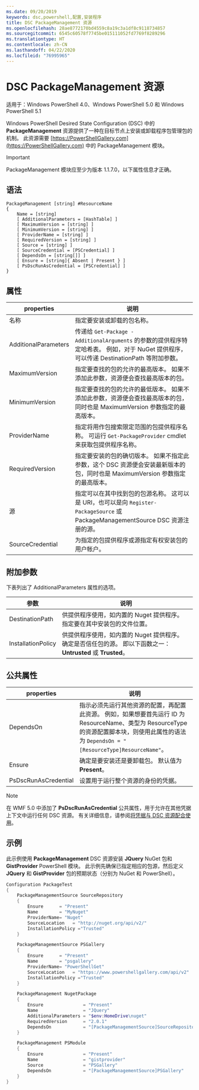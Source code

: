 ```yaml
---
ms.date: 09/20/2019
keywords: dsc,powershell,配置,安装程序
title: DSC PackageManagement 资源
ms.openlocfilehash: 28ae8772170bd4559c8a19c3a1df8c9118734857
ms.sourcegitcommit: 6545c60578f7745be015111052fd7769f8289296
ms.translationtype: HT
ms.contentlocale: zh-CN
ms.lasthandoff: 04/22/2020
ms.locfileid: "76995965"
---
```

# <a name="dsc-packagemanagement-resource"></a>DSC PackageManagement 资源

适用于：Windows PowerShell 4.0、Windows PowerShell 5.0 和 Windows PowerShell 5.1

Windows PowerShell Desired State Configuration (DSC) 中的 **PackageManagement** 资源提供了一种在目标节点上安装或卸载程序包管理包的机制。 此资源需要 [https://PowerShellGallery.com](https://PowerShellGallery.com) 中的 PackageManagement  模块。

> [!IMPORTANT]
> PackageManagement  模块应至少为版本 1.1.7.0，以下属性信息才正确。

## <a name="syntax"></a>语法

```Syntax
PackageManagement [string] #ResourceName
{
    Name = [string]
    [ AdditionalParameters = [HashTable] ]
    [ MaximumVersion = [string] ]
    [ MinimumVersion = [string] ]
    [ ProviderName = [string] ]
    [ RequiredVersion = [string] ]
    [ Source = [string] ]
    [ SourceCredential = [PSCredential] ]
    [ DependsOn = [string[]] ]
    [ Ensure = [string]{ Absent | Present } ]
    [ PsDscRunAsCredential = [PSCredential] ]
}
```

## <a name="properties"></a>属性

|properties |说明 |
|---|---|
|名称 |指定要安装或卸载的包名称。 |
|AdditionalParameters |传递给 `Get-Package -AdditionalArguments` 的参数的提供程序特定哈希表。 例如，对于 NuGet 提供程序，可以传递 DestinationPath 等附加参数。 |
|MaximumVersion |指定要查找的包的允许的最高版本。 如果不添加此参数，资源便会查找最高版本的包。 |
|MinimumVersion |指定要查找的包的允许的最低版本。 如果不添加此参数，资源便会查找最高版本的包，同时也是 MaximumVersion  参数指定的最高版本。 |
|ProviderName |指定将用作包搜索限定范围的包提供程序名称。 可运行 `Get-PackageProvider` cmdlet 来获取包提供程序名称。 |
|RequiredVersion |指定要安装的包的确切版本。 如果不指定此参数，这个 DSC 资源便会安装最新版本的包，同时也是 MaximumVersion  参数指定的最高版本。 |
|源 |指定可以在其中找到包的包源名称。 这可以是 URI，也可以是向 `Register-PackageSource` 或 PackageManagementSource DSC 资源注册的源。 |
|SourceCredential |为指定的包提供程序或源指定有权安装包的用户帐户。 |

## <a name="additional-parameters"></a>附加参数

下表列出了 AdditionalParameters 属性的选项。

|参数 |说明 |
|---|---|
|DestinationPath |供提供程序使用，如内置的 Nuget 提供程序。 指定要在其中安装包的文件位置。 |
|InstallationPolicy |供提供程序使用，如内置的 Nuget 提供程序。 确定是否信任包的源。 即以下函数之一：**Untrusted** 或 **Trusted**。 |

## <a name="common-properties"></a>公共属性

|properties |说明 |
|---|---|
|DependsOn |指示必须先运行其他资源的配置，再配置此资源。 例如，如果想要首先运行 ID 为 ResourceName、类型为 ResourceType 的资源配置脚本块，则使用此属性的语法为 `DependsOn = "[ResourceType]ResourceName"`。 |
|Ensure |确定是要安装还是要卸载包。 默认值为 **Present**。 |
|PsDscRunAsCredential |设置用于运行整个资源的身份的凭据。 |

> [!NOTE]
> 在 WMF 5.0 中添加了 **PsDscRunAsCredential** 公共属性，用于允许在其他凭据上下文中运行任何 DSC 资源。 有关详细信息，请参阅[将凭据与 DSC 资源配合使用](../../../configurations/runasuser.md)。

## <a name="example"></a>示例

此示例使用 **PackageManagement** DSC 资源安装 **JQuery** NuGet 包和 **GistProvider** PowerShell 模块。 此示例先确保已指定相应的包源，然后定义 **JQuery** 和 **GistProvider** 包的预期状态（分别为 NuGet 和 PowerShell）。

```powershell
Configuration PackageTest
{
    PackageManagementSource SourceRepository
    {
        Ensure      = "Present"
        Name        = "MyNuget"
        ProviderName= "Nuget"
        SourceLocation   = "http://nuget.org/api/v2/"
        InstallationPolicy ="Trusted"
    }

    PackageManagementSource PSGallery
    {
        Ensure      = "Present"
        Name        = "psgallery"
        ProviderName= "PowerShellGet"
        SourceLocation   = "https://www.powershellgallery.com/api/v2"
        InstallationPolicy ="Trusted"
    }

    PackageManagement NugetPackage
    {
        Ensure               = "Present"
        Name                 = "JQuery"
        AdditionalParameters = "$env:HomeDrive\nuget"
        RequiredVersion      = "2.0.1"
        DependsOn            = "[PackageManagementSource]SourceRepository"
    }

    PackageManagement PSModule
    {
        Ensure               = "Present"
        Name                 = "gistprovider"
        Source               = "PSGallery"
        DependsOn            = "[PackageManagementSource]PSGallery"
    }
}
```